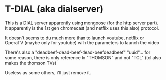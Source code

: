 # T-DIAL (aka dialserver)

This is a [DIAL](https://en.wikipedia.org/wiki/Discovery_and_Launch) server apparently using mongoose (for the http server part). It apparently is the 1st gen chromecast (and netflix uses this also) protocol.

It doesn't seems to du much more than to launch youtube, netflix or OperaTV (maybe only for youtube) with the parameters to launch the  video

There's also a "deadbeef-dead-beef-dead-beefdeadbeef" "uuid"... for some reason, there is only reference to "THOMSON" and not "TCL" (tcl also makes the thomson TVs)

Useless as some others, i'll just remove it.
